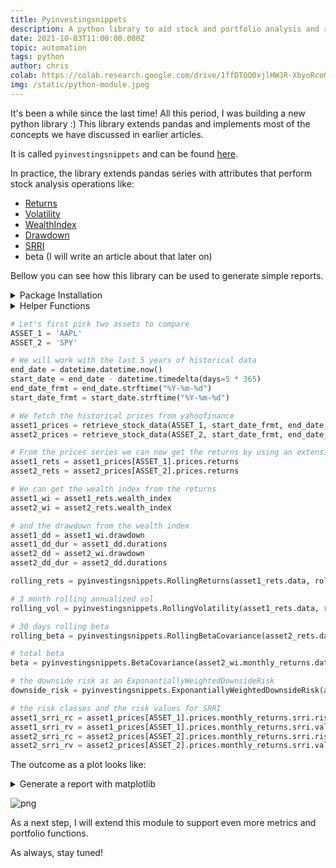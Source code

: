 ```yaml
---
title: Pyinvestingsnippets
description: A python library to aid stock and portfolio analysis and reporting.
date: 2021-10-03T11:00:00.000Z
topic: automation
tags: python
author: chris
colab: https://colab.research.google.com/drive/1ffDTOO0xjlHWJR-XbyoRcoGiZvgN5L9-?usp=sharing
img: /static/python-module.jpeg
---
```


It's been a while since the last time! All this period, I was building a new python library :) This library extends pandas and implements most of the concepts we have discussed in earlier articles.

It is called `pyinvestingsnippets` and can be found [here](https://pyinvestingsnippets.readthedocs.io/en/latest/).

In practice, the library extends pandas series with attributes that perform stock analysis operations like:

* [Returns](https://www.investingsnippets.com/post/geometric-progression-and-compounding-of-returns)
* [Volatility](https://www.investingsnippets.com/post/measures-of-variability)
* [WealthIndex](https://www.investingsnippets.com/post/from-portfolio-wealth-index-to-index-fund)
* [Drawdown](https://www.investingsnippets.com/post/drawdown)
* [SRRI](https://www.esma.europa.eu/sites/default/files/library/2015/11/10_673.pdf)
* beta (I will write an article about that later on)

Bellow you can see how this library can be used to generate simple reports.

<details><summary>Package Installation</summary>
<p>

```python
%%capture
%pip install yahoofinancials
%pip install pyinvestingsnippets==1.0.0

import sys
import matplotlib.pyplot as plt
import matplotlib.gridspec as gridspec
import seaborn as sns

import datetime

from yahoofinancials import YahooFinancials
import pandas as pd
import matplotlib.pyplot as plt
import dateutil.parser

import pyinvestingsnippets
```

</p>
</details>

<details><summary>Helper Functions</summary>
<p>

```python
def retrieve_stock_data(ticker, start, end):
    json = YahooFinancials(ticker).get_historical_price_data(start, end, "daily")
    columns=["adjclose"]  # ["open","close","adjclose"]
    df = pd.DataFrame(columns=columns)
    for row in json[ticker]["prices"]:
        d = dateutil.parser.isoparse(row["formatted_date"])
        df.loc[d] = [row["adjclose"]] # [row["open"], row["close"], row["adjclose"]]
    df.index.name = "date"
    df.columns = [ticker]
    return df
```

</p>
</details>

```python
# Let's first pick two assets to compare
ASSET_1 = 'AAPL'
ASSET_2 = 'SPY'

# We will work with the last 5 years of historical data
end_date = datetime.datetime.now()
start_date = end_date - datetime.timedelta(days=5 * 365)
end_date_frmt = end_date.strftime("%Y-%m-%d")
start_date_frmt = start_date.strftime("%Y-%m-%d")

# We fetch the historical prices from yahoofinance
asset1_prices = retrieve_stock_data(ASSET_1, start_date_frmt, end_date_frmt)
asset2_prices = retrieve_stock_data(ASSET_2, start_date_frmt, end_date_frmt)

# From the prices series we can now get the returns by using an extension
asset1_rets = asset1_prices[ASSET_1].prices.returns
asset2_rets = asset2_prices[ASSET_2].prices.returns

# We can get the wealth index from the returns
asset1_wi = asset1_rets.wealth_index
asset2_wi = asset2_rets.wealth_index

# and the drawdown from the wealth index
asset1_dd = asset1_wi.drawdown
asset1_dd_dur = asset1_dd.durations
asset2_dd = asset2_wi.drawdown
asset2_dd_dur = asset2_dd.durations

rolling_rets = pyinvestingsnippets.RollingReturns(asset1_rets.data, rolling_window=252)

# 3 month rolling annualized vol
rolling_vol = pyinvestingsnippets.RollingVolatility(asset1_rets.data, rolling_window=90, window=252)

# 30 days rolling beta
rolling_beta = pyinvestingsnippets.RollingBetaCovariance(asset2_rets.data, asset1_rets.data, 30)

# total beta
beta = pyinvestingsnippets.BetaCovariance(asset2_wi.monthly_returns.data, asset1_wi.monthly_returns.data)

# the downside risk as an ExponantiallyWeightedDownsideRisk
downside_risk = pyinvestingsnippets.ExponantiallyWeightedDownsideRisk(asset1_rets.data)

# the risk classes and the risk values for SRRI
asset1_srri_rc = asset1_prices[ASSET_1].prices.monthly_returns.srri.risk_class
asset1_srri_rv = asset1_prices[ASSET_1].prices.monthly_returns.srri.value
asset2_srri_rc = asset2_prices[ASSET_2].prices.monthly_returns.srri.risk_class
asset2_srri_rv = asset2_prices[ASSET_2].prices.monthly_returns.srri.value
```

The outcome as a plot looks like:

<details><summary>Generate a report with matplotlib</summary>
<p>

```python
fig = plt.figure(figsize=(14, 16), constrained_layout=True)
fig.suptitle("Report", weight='bold')
gs = gridspec.GridSpec(5, 6, figure=fig)

ax_equity = plt.subplot(gs[0, :])
ax_drawdown = plt.subplot(gs[1, :])
ax_monthly_returns = plt.subplot(gs[2, :3])
ax_yearly_returns = plt.subplot(gs[2, 3:])
ax_rolling_returns = plt.subplot(gs[3, :2])
ax_rolling_vol = plt.subplot(gs[3, 2:4])
ax_downside_risk = plt.subplot(gs[3, 4:])
ax_stats = plt.subplot(gs[4, :3])
ax_beta = plt.subplot(gs[4, 3:])

asset1_wi.plot(ax=ax_equity, color='blue', label=ASSET_1)
asset2_wi.plot(ax=ax_equity, color='grey', label=ASSET_2)

asset1_dd.plot(ax=ax_drawdown, color='blue')
asset2_dd.plot(ax=ax_drawdown, color='grey')

asset1_wi.monthly_returns.plot(ax=ax_monthly_returns, color='blue')
asset1_wi.annual_returns.plot(ax=ax_yearly_returns, color='blue')
rolling_beta.plot(ax=ax_beta, color='blue', label='cov')

rolling_rets.plot(ax=ax_rolling_returns, color='blue')
rolling_vol.plot(ax=ax_rolling_vol, color='blue')

downside_risk.plot(ax=ax_downside_risk, color='blue')

def _plot_stats(ax=None, **kwargs):
    if ax is None:
        ax = plt.gca()

    data = [
        ['Total Return', '{:.0%}'.format(asset1_wi.total_return), '{:.0%}'.format(asset2_wi.total_return)],
        ['CAGR', '{:.2%}'.format(asset1_wi.cagr), '{:.2%}'.format(asset2_wi.cagr)],
        ['Max Drawdown', '{:.2%}'.format(asset1_dd.max_drawdown), '{:.2%}'.format(asset2_dd.max_drawdown)],
        ['Avg Drawdown Duration', asset1_dd_dur.mean(), asset2_dd_dur.mean()],
        ['Max Drawdown Duration', asset1_dd_dur.max(), asset2_dd_dur.max()],
        ['SRRI', '{}/7 ({:.2%})'.format(asset1_srri_rc, asset1_srri_rv),
                 '{}/7 ({:.2%})'.format(asset2_srri_rc, asset2_srri_rv)],
        ['Beta', '{:.2}'.format(beta.beta), '1']
    ]
    column_labels=["Metric", f"{ASSET_1}", f"{ASSET_2}"]
    ax.axis('tight')
    ax.axis('off')
    table = ax.table(cellText=data, colLabels=column_labels, loc="center", edges='open')
    table.set_fontsize(10)
    table.scale(1.5, 1.5)

    ax.grid(False)
    ax.get_yaxis().set_visible(False)
    ax.get_xaxis().set_visible(False)
    ax.set_ylabel("Stats")
    ax.set_xlabel('')

    ax.axis([0, 10, 0, 10])

    return ax

_plot_stats(ax=ax_stats)

plt.show()
```

</p>
</details>
    
![png](generating-stock-reports-with-pyinvestingsnippets/generating-stock-reports-with-pyinvestingsnippets_5_0.png)

As a next step, I will extend this module to support even more metrics and portfolio functions.

As always, stay tuned!
